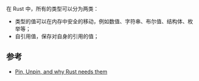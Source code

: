 
在 Rust 中，所有的类型可以分为两类：

* 类型的值可以在内存中安全的移动，例如数值、字符串、布尔值、结构体、枚举等；
* 自引用值，保存对自身的引用的值；

## 参考

- [Pin, Unpin, and why Rust needs them](https://blog.cloudflare.com/pin-and-unpin-in-rust)